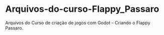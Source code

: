 # Arquivos-do-curso-Flappy_Passaro
Arquivos do Curso de criação de jogos com Godot - Criando o Flappy Passaro.
